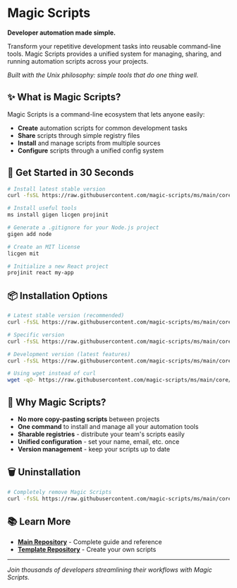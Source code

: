 # Magic Scripts

**Developer automation made simple.**

Transform your repetitive development tasks into reusable command-line tools. Magic Scripts provides a unified system for managing, sharing, and running automation scripts across your projects.

*Built with the Unix philosophy: simple tools that do one thing well.*

## ✨ What is Magic Scripts?

Magic Scripts is a command-line ecosystem that lets anyone easily:

- **Create** automation scripts for common development tasks
- **Share** scripts through simple registry files 
- **Install** and manage scripts from multiple sources
- **Configure** scripts through a unified config system

## 🚀 Get Started in 30 Seconds

```bash
# Install latest stable version
curl -fsSL https://raw.githubusercontent.com/magic-scripts/ms/main/core/installer/install.sh | sh

# Install useful tools
ms install gigen licgen projinit

# Generate a .gitignore for your Node.js project
gigen add node

# Create an MIT license
licgen mit

# Initialize a new React project
projinit react my-app
```

## 📦 Installation Options

```bash
# Latest stable version (recommended)
curl -fsSL https://raw.githubusercontent.com/magic-scripts/ms/main/core/installer/install.sh | sh

# Specific version
curl -fsSL https://raw.githubusercontent.com/magic-scripts/ms/main/core/installer/install.sh | sh -s -- -v 0.0.1

# Development version (latest features)
curl -fsSL https://raw.githubusercontent.com/magic-scripts/ms/main/core/installer/install.sh | sh -s -- -v dev -d

# Using wget instead of curl
wget -qO- https://raw.githubusercontent.com/magic-scripts/ms/main/core/installer/install.sh | sh
```

## 🎯 Why Magic Scripts?

- **No more copy-pasting scripts** between projects
- **One command** to install and manage all your automation tools
- **Sharable registries** - distribute your team's scripts easily
- **Unified configuration** - set your name, email, etc. once
- **Version management** - keep your scripts up to date

## 🗑️ Uninstallation

```bash
# Completely remove Magic Scripts
curl -fsSL https://raw.githubusercontent.com/magic-scripts/ms/main/core/installer/uninstall.sh | sh
```

## 📚 Learn More

- **[Main Repository](https://github.com/magic-scripts/ms)** - Complete guide and reference
- **[Template Repository](https://github.com/magic-scripts/ms-template)** - Create your own scripts

---

*Join thousands of developers streamlining their workflows with Magic Scripts.*
